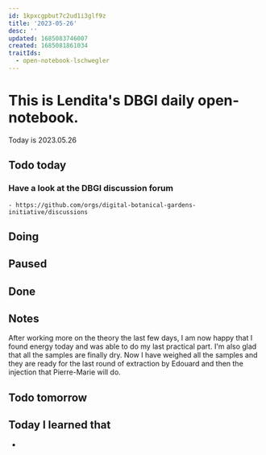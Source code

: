 ```yaml
---
id: 1kpxcgpbut7c2ud1i3glf9z
title: '2023-05-26'
desc: ''
updated: 1685083746007
created: 1685081861034
traitIds:
  - open-notebook-lschwegler
---
```


# This is Lendita's DBGI daily open-notebook.

Today is 2023.05.26

## Todo today

### Have a look at the DBGI discussion forum
    - https://github.com/orgs/digital-botanical-gardens-initiative/discussions
###
###

## Doing

## Paused

## Done

## Notes
After working more on the theory the last few days, I am now happy that I found energy today and was able to do my last practical part. 
I'm also glad that all the samples are finally dry. Now I have weighed all the samples and they are ready for the last round of extraction by Edouard and then the injection that Pierre-Marie will do.

## Todo tomorrow

###
###
###


## Today I learned that

-